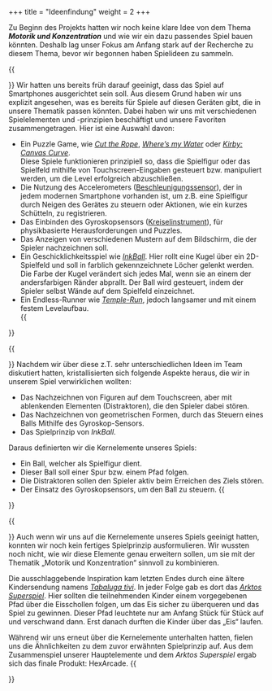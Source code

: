 +++
title = "Ideenfindung"
weight = 2
+++

Zu Beginn des Projekts hatten wir noch keine klare Idee von dem Thema ***Motorik und Konzentration*** und wie wir ein dazu passendes Spiel bauen könnten. Deshalb lag unser Fokus am Anfang stark auf der Recherche zu diesem Thema, bevor wir begonnen haben Spielideen zu sammeln.

{{<section title="Recherche">}}
Wir hatten uns bereits früh darauf geeinigt, dass das Spiel auf Smartphones ausgerichtet sein soll. Aus diesem Grund haben wir uns explizit angesehen, was es bereits für Spiele auf diesen Geräten gibt, die in unsere Thematik passen könnten. Dabei haben wir uns mit verschiedenen Spielelementen und -prinzipien beschäftigt und unsere Favoriten zusammengetragen. Hier ist eine Auswahl davon:

* Ein Puzzle Game, wie [*Cut the Rope*](https://de.wikipedia.org/wiki/Cut_the_Rope), [*Where’s my Water*](https://en.wikipedia.org/wiki/Where%27s_My_Water%3Fkirby) oder [*Kirby: Canvas Curve*](https://en.wikipedia.org/wiki/Kirby:_Canvas_Curse).   
Diese Spiele funktionieren prinzipiell so, dass die Spielfigur oder das Spielfeld mithilfe von Touchscreen-Eingaben gesteuert bzw. manipuliert werden, um die Level erfolgreich abzuschließen.
* Die Nutzung des Accelerometers ([Beschleunigungssensor](https://de.wikipedia.org/wiki/Beschleunigungssensor)), der in jedem modernen Smartphone vorhanden ist, um z.B. eine Spielfigur durch Neigen des Gerätes zu steuern oder Aktionen, wie ein kurzes Schütteln, zu registrieren.
* Das Einbinden des Gyroskopsensors ([Kreiselinstrument](https://de.wikipedia.org/wiki/Kreiselinstrument#Technische_Anwendungen)), für physikbasierte Herausforderungen und Puzzles.
* Das Anzeigen von verschiedenen Mustern auf dem Bildschirm, die der Spieler nachzeichnen soll.
* Ein Geschicklichkeitsspiel wie [*InkBall*](https://de.wikipedia.org/wiki/InkBall). Hier rollt eine Kugel über ein 2D-Spielfeld und soll in farblich gekennzeichnete Löcher gelenkt werden. Die Farbe der Kugel verändert sich jedes Mal, wenn sie an einem der andersfarbigen Ränder abprallt. Der Ball wird gesteuert, indem der Spieler selbst Wände auf dem Spielfeld einzeichnet.
* Ein Endless-Runner wie [*Temple-Run*](https://de.wikipedia.org/wiki/Temple_Run), jedoch langsamer und mit einem festem Levelaufbau.   
{{</section>}}

{{<section title="Die Kernelemente">}}
Nachdem wir über diese z.T. sehr unterschiedlichen Ideen im Team diskutiert hatten, kristallisierten sich folgende Aspekte heraus, die wir in unserem Spiel verwirklichen wollten: 

* Das Nachzeichnen von Figuren auf dem Touchscreen, aber mit ablenkenden Elementen (Distraktoren), die den Spieler dabei stören.
* Das Nachzeichnen von geometrischen Formen, durch das Steuern eines Balls Mithilfe des Gyroskop-Sensors. 
* Das Spielprinzip von *InkBall*.   

Daraus definierten wir die Kernelemente unseres Spiels:

* Ein Ball, welcher als Spielfigur dient.
* Dieser Ball soll einer Spur bzw. einem Pfad folgen.
* Die Distraktoren sollen den Spieler aktiv beim Erreichen des Ziels stören.
* Der Einsatz des Gyroskopsensors, um den Ball zu steuern.
{{</section>}}

{{<section title="Die fertige Idee">}}
Auch wenn wir uns auf die Kernelemente unseres Spiels geeinigt hatten, konnten wir noch kein fertiges Spielprinzip ausformulieren. Wir wussten noch nicht, wie wir diese Elemente genau erweitern sollen, um sie mit der Thematik „Motorik und Konzentration“ sinnvoll zu kombinieren.  
 
Die ausschlaggebende Inspiration kam letzten Endes durch eine ältere Kindersendung namens [*Tabaluga tivi*](https://de.wikipedia.org/wiki/Tabaluga_tivi). In jeder Folge gab es dort das [*Arktos Superspiel*](https://youtu.be/lBJWc_wNoOM?t=35). Hier sollten die teilnehmenden Kinder einem vorgegebenen Pfad über die Eisschollen folgen, um das Eis sicher zu überqueren und das Spiel zu gewinnen. Dieser Pfad leuchtete nur am Anfang Stück für Stück auf und verschwand dann. Erst danach durften die Kinder über das „Eis“ laufen.   

Während wir uns erneut über die Kernelemente unterhalten hatten, fielen uns die Ähnlichkeiten zu dem zuvor erwähnten Spielprinzip auf. Aus dem Zusammenspiel unserer Hauptelemente und dem *Arktos Superspiel* ergab sich das finale Produkt: HexArcade.
{{</section>}}
